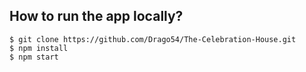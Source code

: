 
## How to run the app locally?
```
$ git clone https://github.com/Drago54/The-Celebration-House.git
$ npm install
$ npm start
```

